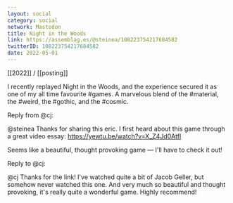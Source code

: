 ```yaml
---
layout: social
category: social
network: Mastodon
title: Night in the Woods
link: https://assemblag.es/@steinea/108223754217684582
twitterID: 108223754217684582
date: 2022-05-01
---
```


[[2022]] / [[posting]]

I recently replayed Night in the Woods, and the experience secured it as one of my all time favourite #games. A marvelous blend of the #material, the #weird, the #gothic, and the #cosmic.

Reply from @cj:

@steinea Thanks for sharing this eric. I first heard about this game through a great video essay: https://yewtu.be/watch?v=X_Z4Jd0AtfI

Seems like a beautiful, thought provoking game — I'll have to check it out!

Reply to @cj:

@cj Thanks for the link! I've watched quite a bit of Jacob Geller, but somehow never watched this one. And very much so beautiful and thought provoking, it's really quite a wonderful game. Highly recommend!
